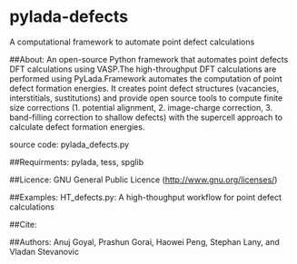 # pylada-defects
A computational framework to automate point defect calculations

##About:
An open-source Python framework that automates point defects DFT calculations using VASP.The high-throughput DFT calculations are performed using PyLada.Framework automates the computation of point defect formation energies. It creates point defect structures (vacancies, interstitials, sustitutions) and provide open source tools to compute finite size corrections (1. potential alignment, 2. image-charge correction, 3. band-filling correction to shallow defects) with the supercell approach to calculate defect formation energies.

source code: pylada_defects.py

##Requirments:
pylada, tess, spglib

##Licence:
GNU General Public Licence (<http://www.gnu.org/licenses/>)

##Examples:
HT_defects.py: A high-thoughput workflow for point defect calculations

##Cite:


##Authors:
Anuj Goyal, Prashun Gorai, Haowei Peng, Stephan Lany, and Vladan Stevanovic
